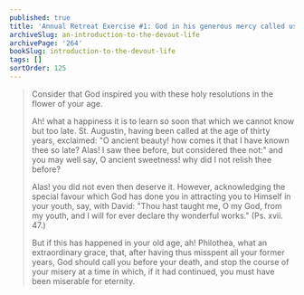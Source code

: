 ```yaml
---
published: true
title: 'Annual Retreat Exercise #1: God in his generous mercy called us to him before it was too late'
archiveSlug: an-introduction-to-the-devout-life
archivePage: '264'
bookSlug: introduction-to-the-devout-life
tags: []
sortOrder: 125
---
```


> Consider that God inspired you with these holy resolutions in the flower of your age.
>
> Ah! what a happiness it is to learn so soon that which we cannot know but too late. St. Augustin, having been called at the age of thirty years, exclaimed: "O ancient beauty! how comes it that I have known thee so late? Alas! I saw thee before, but considered thee not:" and you may well say, O ancient sweetness! why did I not relish thee before?
>
> Alas! you did not even then deserve it. However, acknowledging the special favour which God has done you in attracting you to Himself in your youth, say, with David: "Thou hast taught me, O my God, from my youth, and I will for ever declare thy wonderful works." (Ps. xvii. 47.)
>
> But if this has happened in your old age, ah! Philothea, what an extraordinary grace, that, after having thus misspent all your former years, God should call you before your death, and stop the course of your misery at a time in which, if it had continued, you must have been miserable for eternity.
